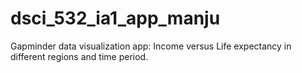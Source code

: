 # dsci_532_ia1_app_manju

Gapminder data visualization app: Income versus Life expectancy in different regions and time period.
